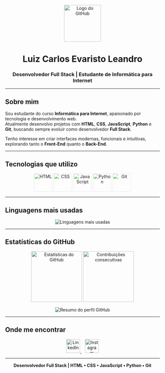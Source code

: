 <!-- Banner principal -->
<p align="center">
  <img src="https://cdn.jsdelivr.net/gh/devicons/devicon/icons/github/github-original-wordmark.svg" width="120" alt="Logo do GitHub"/>
</p>

<h1 align="center">Luiz Carlos Evaristo Leandro</h1>
<h3 align="center">Desenvolvedor Full Stack | Estudante de Informática para Internet</h3>

---

## Sobre mim

Sou estudante do curso **Informática para Internet**, apaixonado por tecnologia e desenvolvimento web.  
Atualmente desenvolvo projetos com **HTML**, **CSS**, **JavaScript**, **Python** e **Git**, buscando sempre evoluir como desenvolvedor **Full Stack**.

Tenho interesse em criar interfaces modernas, funcionais e intuitivas, explorando tanto o **Front-End** quanto o **Back-End**.

---

## Tecnologias que utilizo

<p align="center" style="filter: brightness(1.2);">
  <img src="https://cdn.jsdelivr.net/gh/devicons/devicon/icons/html5/html5-original.svg" width="60" height="60" alt="HTML"/>
  <img src="https://cdn.jsdelivr.net/gh/devicons/devicon/icons/css3/css3-original.svg" width="60" height="60" alt="CSS"/>
  <img src="https://cdn.jsdelivr.net/gh/devicons/devicon/icons/javascript/javascript-original.svg" width="60" height="60" alt="JavaScript"/>
  <img src="https://cdn.jsdelivr.net/gh/devicons/devicon/icons/python/python-original.svg" width="60" height="60" alt="Python"/>
  <img src="https://cdn.jsdelivr.net/gh/devicons/devicon/icons/git/git-original.svg" width="60" height="60" alt="Git"/>
</p>

---

## Linguagens mais usadas

<p align="center">
  <img 
       src="https://github-readme-stats.vercel.app/api/top-langs/?username=LuizCarlos2403&layout=compact&langs_count=6&theme=tokyonight&title_color=79c0ff&text_color=c9d1d9&bg_color=0d1117&hide_border=false&border_radius=15" 
       alt="Linguagens mais usadas"/>
</p>

---

## Estatísticas do GitHub

<p align="center">
  <img 
       src="https://github-readme-stats.vercel.app/api?username=LuizCarlos2403&show_icons=true&theme=tokyonight&title_color=79c0ff&text_color=c9d1d9&icon_color=79c0ff&bg_color=0d1117&hide_border=false&border_radius=15" 
       alt="Estatísticas do GitHub" 
       height="165" 
  />
  <img 
       src="https://github-readme-streak-stats.herokuapp.com?user=LuizCarlos2403&theme=tokyonight&background=0d1117&border=79c0ff&ring=79c0ff&fire=ff9b00&currStreakLabel=ffffff&sideNums=79c0ff&currStreakNum=ff9b00" 
       alt="Contribuições consecutivas" 
       height="165" 
  />
</p>

<p align="center">
  <img 
       src="https://github-profile-summary-cards.vercel.app/api/cards/profile-details?username=LuizCarlos2403&theme=tokyonight" 
       alt="Resumo do perfil GitHub"
  />
</p>

---

## Onde me encontrar

<p align="center">
  <a href="https://www.linkedin.com/in/luiz-carlos-06aa3b335/" target="_blank">
    <img src="https://cdn.jsdelivr.net/gh/devicons/devicon/icons/linkedin/linkedin-original.svg" width="45" alt="LinkedIn"/>
  </a>
  &nbsp;&nbsp;
  <a href="https://www.instagram.com/Luiz_cale" target="_blank">
    <img src="https://cdn.jsdelivr.net/npm/simple-icons@v11/icons/instagram.svg" width="45" height="45" style="fill:#E4405F;" alt="Instagram"/>
  </a>
</p>

---

<p align="center">
  <b>Desenvolvedor Full Stack | HTML • CSS • JavaScript • Python • Git</b>
</p>

